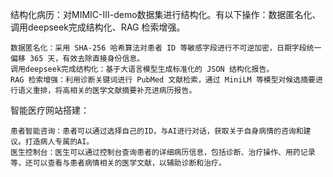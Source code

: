 结构化病历：对MIMIC-III-demo数据集进行结构化。有以下操作：数据匿名化、调用deepseek完成结构化、RAG 检索增强。

    数据匿名化：采用 SHA-256 哈希算法对患者 ID 等敏感字段进行不可逆加密，日期字段统一偏移 365 天，有效去除直接身份信息。
    调用deepseek完成结构化：基于大语言模型生成标准化的 JSON 结构化报告。
    RAG 检索增强：利用诊断关键词进行 PubMed 文献检索，通过 MiniLM 等模型对候选摘要进行语义重排，将高相关的医学文献摘要补充进病历报告。

智能医疗网站搭建：

    患者智能咨询：患者可以通过选择自己的ID，与AI进行对话，获取关于自身病情的咨询和建议。打造病人专属的AI。
    医生控制台：医生可以通过控制台查询患者的详细病历信息，包括诊断、治疗操作、用药记录等，还可以查看与患者病情相关的医学文献，以辅助诊断和治疗。
